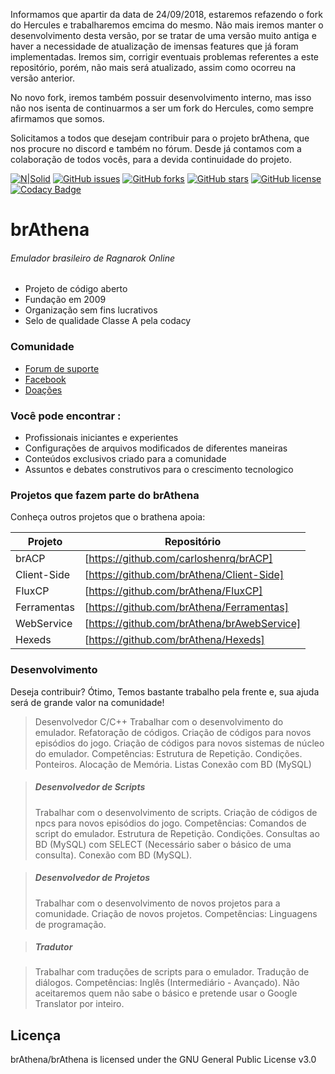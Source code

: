   Informamos que apartir da data de 24/09/2018, estaremos refazendo o fork do Hercules e trabalharemos emcima do mesmo.
  Não mais iremos manter o desenvolvimento desta versão, por se tratar de uma versão muito antiga e haver a necessidade de atualização de imensas features que já foram implementadas. Iremos sim, corrigir eventuais problemas referentes a este repositório, porém, não mais será atualizado, assim como ocorreu na versão anterior.

  No novo fork, iremos também possuir desenvolvimento interno, mas isso não nos isenta de continuarmos a ser um fork do Hercules, como sempre afirmamos que somos.

  Solicitamos a todos que desejam contribuir para o projeto brAthena, que nos procure no discord e também no fórum. Desde já contamos com a colaboração de todos vocês, para a devida continuidade do projeto.



[![N|Solid](https://i.imgur.com/IQKKbT8.png)](https://forum.brathena.org/)
[![GitHub issues](https://img.shields.io/github/issues/brAthena/brAthena.svg)](https://github.com/brAthena/brAthena/issues) [![GitHub forks](https://img.shields.io/github/forks/brAthena/brAthena.svg)](https://github.com/brAthena/brAthena/network) [![GitHub stars](https://img.shields.io/github/stars/brAthena/brAthena.svg)](https://github.com/brAthena/brAthena/stargazers) [![GitHub license](https://img.shields.io/badge/license-AGPL-blue.svg)](https://raw.githubusercontent.com/brAthena/brAthena/master/LICENSE) [![Codacy Badge](https://api.codacy.com/project/badge/Grade/651c5bd0a6c34fd48098fc04cc3c4dd3)](https://www.codacy.com/app/AlbericoD/brAthena?utm_source=github.com&amp;utm_medium=referral&amp;utm_content=AlbericoD/brAthena&amp;utm_campaign=Badge_Grade)

# brAthena
###### Emulador brasileiro de Ragnarok Online

  - Projeto de código aberto
  - Fundação em 2009
  - Organização sem fins lucrativos
  - Selo de qualidade Classe A pela codacy

### Comunidade

  - [Forum de suporte](https://forum.brathena.org/)
  - [Facebook](https://www.facebook.com/brAthena/)
  - [Doações](https://www.paypal.com/br/cgi-bin/webscr?cmd=_flow&SESSION=tttfFPTDFIeC6ZZY5fPH4y3KF2v1fYuy-4vkUgY8P4t-wetDRwRJQAYPvAK&dispatch=5885d80a13c0db1f8e263663d3faee8d795bb2096d7a7643a72ab88842aa1f54&rapidsState=Donation__DonationFlow___StateDonationBilling&rapidsStateSignature=330612e0eb76ad3c3d5e46d6cff552aa43fe02a0)


### Você pode encontrar :
  -  Profissionais iniciantes e experientes 
  - Configurações de arquivos modificados de diferentes maneiras
  - Conteúdos exclusivos criado para a comunidade
  - Assuntos e debates construtivos para o crescimento tecnologico

### Projetos que fazem parte do brAthena

Conheça outros projetos que o brathena apoia:

| Projeto | Repositório |
| ------ | ------ |
| brACP | [https://github.com/carloshenrq/brACP]  |
| Client-Side | [https://github.com/brAthena/Client-Side]  |
| FluxCP | [https://github.com/brAthena/FluxCP]  |
| Ferramentas | [https://github.com/brAthena/Ferramentas]  |
| WebService | [https://github.com/brAthena/brAwebService]  |
| Hexeds | [https://github.com/brAthena/Hexeds]  |

### Desenvolvimento 
Deseja contribuir? Ótimo,
Temos bastante trabalho pela frente e, sua ajuda será de grande valor na comunidade!

> Desenvolvedor C/C++
>Trabalhar com o desenvolvimento do emulador.
>Refatoração de códigos.
>Criação de códigos para novos episódios do jogo.
>Criação de códigos para novos sistemas de núcleo do emulador.
>Competências:
>Estrutura de Repetição.
>Condições.
>Ponteiros.
>Alocação de Memória.
>Listas
>Conexão com BD (MySQL)

> ##### Desenvolvedor de Scripts
>Trabalhar com o desenvolvimento de scripts.
>Criação de códigos de npcs para novos episódios do jogo.
>Competências:
> Comandos de script do emulador.
> Estrutura de Repetição.
> Condições.
> Consultas ao BD (MySQL) com SELECT (Necessário saber o básico de uma consulta).
>Conexão com BD (MySQL).

> ##### Desenvolvedor de Projetos
>Trabalhar com o desenvolvimento de novos projetos para a comunidade.
>Criação de novos projetos.
>Competências:
>Linguagens de programação.

> ##### Tradutor

 >   Trabalhar com traduções de scripts para o emulador.
> Tradução de diálogos.
> Competências:
>Inglês (Intermediário - Avançado).
>Não aceitaremos quem não sabe o básico e pretende usar o Google Translator por inteiro.

Licença
----

brAthena/brAthena is licensed under the
GNU General Public License v3.0


